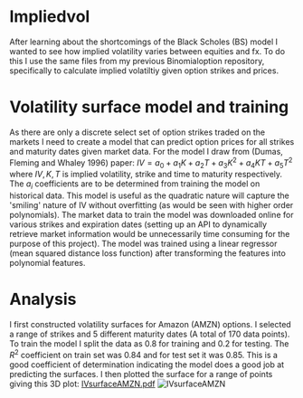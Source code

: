# Impliedvol
After learning about the shortcomings of the Black Scholes (BS) model I wanted to see how implied volatility varies between equities and fx. To do this I use the same files from my previous Binomialoption repository, specifically to calculate implied volatiltiy given option strikes and prices.
# Volatility surface model and training
As there are only a discrete select set of option strikes traded on the markets I need to create a model that can predict option prices for all strikes and maturity dates given market data. For the model I draw from (Dumas, Fleming and Whaley 1996) paper: $IV=a_0+a_1K+a_2T+a_3K^2+a_4KT+a_5T^2$ where $IV,K,T$ is implied volatility, strike and time to maturity respectively. The $a_i$ coefficients are to be determined from training the model on historical data. This model is useful as the quadratic nature will capture the 'smiling' nature of IV without overfitting (as would be seen with higher order polynomials). The market data to train the model was downloaded online for various strikes and expiration dates (setting up an API to dynamically retrieve market information would be unnecessarily time consuming for the purpose of this project). The model was trained using a linear regressor (mean squared distance loss function) after transforming the features into polynomial features. 
# Analysis
I first constructed volatility surfaces for Amazon (AMZN) options. I selected a range of strikes and 5 different maturity dates (A total of 170 data points). To train the model I split the data as 0.8 for training and 0.2 for testing. The $R^2$ coefficient on train set was 0.84 and for test set it was $0.85$. This is a good coefficient of determination indicating the model does a good job at predicting the surfaces. I then plotted the surface for a range of points giving this 3D plot:
[IVsurfaceAMZN.pdf](https://github.com/adi587/Volatilitysurfaces/files/12726823/IVsurfaceAMZN.pdf)
![IVsurfaceAMZN](https://github.com/adi587/Volatilitysurfaces/assets/63116085/902c15ca-6fec-4bb1-b0cd-e3d4d4172a02)
